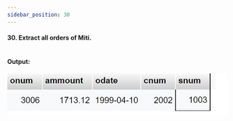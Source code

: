 ```yaml
---
sidebar_position: 30
---
```


#### 30. Extract all orders of Miti.

```sql

```

#### Output:

![d](outputs\30.jpg)

